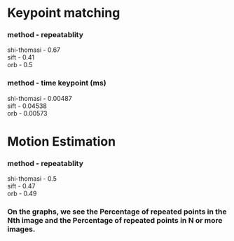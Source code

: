 # Keypoint matching

### method - repeatablity

shi-thomasi - 0.67\
sift - 0.41\
orb - 0.5

### method - time keypoint (ms)

shi-thomasi - 0.00487\
sift - 0.04538\
orb - 0.00573

# Motion Estimation

### method - repeatablity

shi-thomasi - 0.5\
sift - 0.47\
orb - 0.49

### On the graphs, we see the Percentage of repeated points in the Nth image and the Percentage of repeated points in N or more images.
